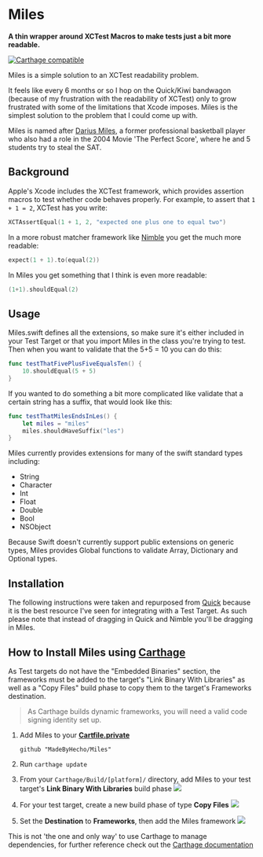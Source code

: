 # Miles
**A thin wrapper around XCTest Macros to make tests just a bit more readable.**

[![Carthage compatible](https://img.shields.io/badge/Carthage-compatible-4BC51D.svg?style=flat)](https://github.com/Carthage/Carthage)

Miles is a simple solution to an XCTest readability problem.  

It feels like every 6 months or so I hop on the Quick/Kiwi bandwagon (because of my frustration with the readability of XCTest) only to grow frustrated with some of the limitations that Xcode imposes.  Miles is the simplest solution to the problem that I could come up with.  

Miles is named after [Darius Miles](http://en.wikipedia.org/wiki/Darius_Miles), a former professional basketball player who also had a role in the 2004 Movie 'The Perfect Score', where he and 5 students try to steal the SAT.

## Background

Apple's Xcode includes the XCTest framework, which provides assertion macros to test whether code behaves properly. For example, to assert that `1 + 1 = 2`, XCTest has you write:

```swift
XCTAssertEqual(1 + 1, 2, "expected one plus one to equal two")
```

In a more robust matcher framework like [Nimble](https://github.com/quick/nimble) you get the much more readable:

```swift
expect(1 + 1).to(equal(2))
```

In Miles you get something that I think is even more readable:

```swift
(1+1).shouldEqual(2)
```

## Usage

Miles.swift defines all the extensions, so make sure it's either included in your Test Target or that you import Miles in the class you're trying to test.  Then when you want to validate that the 5+5 = 10 you can do this:

```swift
func testThatFivePlusFiveEqualsTen() {
	10.shouldEqual(5 + 5)
}
```

If you wanted to do something a bit more complicated like validate that a certain string has a suffix, that would look like this:

```swift
func testThatMilesEndsInLes() {
	let miles = "miles"
	miles.shouldHaveSuffix("les")
}
```

Miles currently provides extensions for many of the swift standard types including:

* String
* Character
* Int
* Float
* Double
* Bool
* NSObject

Because Swift doesn't currently support public extensions on generic types, Miles provides Global functions to validate Array, Dictionary and Optional types.

## Installation
The following instructions were taken and repurposed from [Quick](https://github.com/Quick/Quick) because it is the best resource I've seen for integrating with a Test Target.  As such please note that instead of dragging in Quick and Nimble you'll be dragging in Miles.


## How to Install Miles using [Carthage](https://github.com/Carthage/Carthage)
As Test targets do not have the "Embedded Binaries" section, the frameworks must be added to the target's "Link Binary With Libraries" as well as a "Copy Files" build phase to copy them to the target's Frameworks destination.
 > As Carthage builds dynamic frameworks, you will need a valid code signing identity set up.

1. Add Miles to your **[Cartfile.private](https://github.com/Carthage/Carthage/blob/master/Documentation/Artifacts.md#cartfileprivate)**

    ```
    github "MadeByHecho/Miles"
    ```

2. Run `carthage update`
3. From your `Carthage/Build/[platform]/` directory, add Miles to your test target's **Link Binary With Libraries** build phase
    ![](http://i.imgur.com/pBkDDk5.png)

4. For your test target, create a new build phase of type **Copy Files**
    ![](http://i.imgur.com/jZATIjQ.png)

5. Set the **Destination** to **Frameworks**, then add the Miles framework
    ![](http://i.imgur.com/rpnyWGH.png)

This is not 'the one and only way' to use Carthage to manage dependencies, for further reference check out the [Carthage documentation](https://github.com/Carthage/Carthage/blob/master/README.md)
